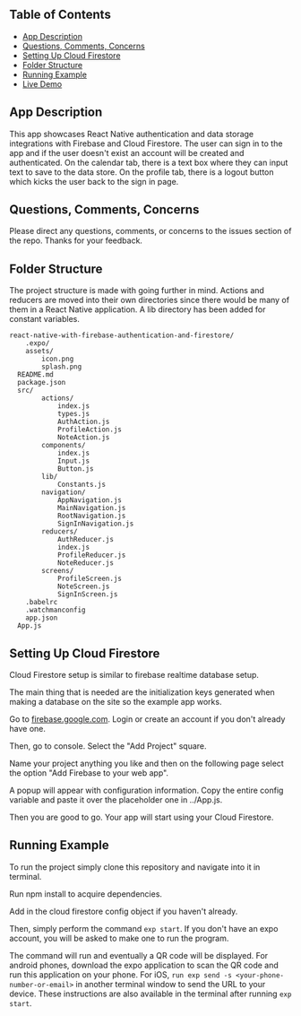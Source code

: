 ## Table of Contents

- [App Description](#app-description)
- [Questions, Comments, Concerns](#questions-feedback)
- [Setting Up Cloud Firestore](#setting-up-cloud-firestore)
- [Folder Structure](#folder-structure)
- [Running Example](#running-example)
- [Live Demo](#live-demo)

## App Description

This app showcases React Native authentication and data storage integrations with Firebase and Cloud Firestore. The user can sign in to the app and
if the user doesn't exist an account will be created and authenticated. On the calendar tab, there is a text box where they can input text to 
save to the data store. On the profile tab, there is a logout button which kicks the user back to the sign in page.

## Questions, Comments, Concerns

Please direct any questions, comments, or concerns to the issues section of the repo. Thanks for your feedback. 

## Folder Structure

The project structure is made with going further in mind. Actions and reducers are moved
into their own directories since there would be many of them in a React Native application. A lib
directory has been added for constant variables.


```
react-native-with-firebase-authentication-and-firestore/
	.expo/
	assets/
		icon.png
		splash.png
  README.md
  package.json
  src/
		actions/
			index.js
			types.js
			AuthAction.js
			ProfileAction.js
			NoteAction.js
		components/
			index.js
			Input.js
			Button.js
		lib/
			Constants.js
		navigation/
			AppNavigation.js
			MainNavigation.js
			RootNavigation.js
			SignInNavigation.js
		reducers/
			AuthReducer.js
			index.js
			ProfileReducer.js
			NoteReducer.js
		screens/
			ProfileScreen.js
			NoteScreen.js
			SignInScreen.js
	.babelrc
	.watchmanconfig
	app.json
  App.js
```

## Setting Up Cloud Firestore

Cloud Firestore setup is similar to firebase realtime database setup. 

The main thing that is needed are the initialization keys generated when making a database
on the site so the example app works. 

Go to [firebase.google.com](https://firebase.google.com/). Login or create an account if
you don't already have one. 

Then, go to console. Select the "Add Project" square. 

Name your project anything you like and then on the following page select the option
"Add Firebase to your web app". 

A popup will appear with configuration information. Copy the entire config variable and 
paste it over the placeholder one in ../App.js. 

Then you are good to go. Your app will start using your Cloud Firestore.

## Running Example

To run the project simply clone this repository and navigate into it in terminal. 

Run npm install to acquire dependencies. 

Add in the cloud firestore config object if you haven't already.

Then, simply perform the command `exp start`. If you don't have an expo account, you will be asked to make one to run the program.

The command will run and eventually a QR code will be displayed. For android phones, download the expo application to scan the QR code 
and run this application on your phone. For iOS, `run exp send -s <your-phone-number-or-email>` in another terminal window to
send the URL to your device. These instructions are also available in the terminal after running `exp start`. 